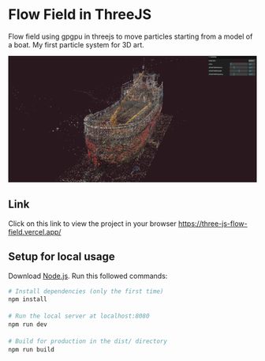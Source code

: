 # Flow Field in ThreeJS
Flow field using gpgpu in threejs to move particles starting from a model of a boat.
My first particle system for 3D art. 

![Screenshot Description](images/ss.png)


## Link
Click on this link to view the project in your browser
https://three-js-flow-field.vercel.app/

## Setup for local usage
Download [Node.js](https://nodejs.org/en/download/).
Run this followed commands:

``` bash
# Install dependencies (only the first time)
npm install

# Run the local server at localhost:8080
npm run dev

# Build for production in the dist/ directory
npm run build
```
